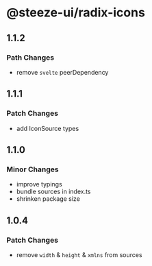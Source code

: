 # @steeze-ui/radix-icons

## 1.1.2

### Path Changes

- remove `svelte` peerDependency

## 1.1.1

### Patch Changes

- add IconSource types

## 1.1.0

### Minor Changes

- improve typings
- bundle sources in index.ts
- shrinken package size

## 1.0.4

### Patch Changes

- remove `width` & `height` & `xmlns` from sources
